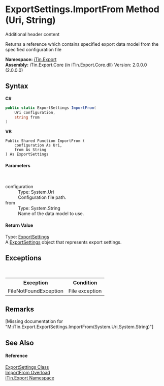# ExportSettings.ImportFrom Method (Uri, String)
Additional header content 

Returns a reference which contains specified export data model from the specified configuration file

**Namespace:**&nbsp;<a href="N_iTin_Export">iTin.Export</a><br />**Assembly:**&nbsp;iTin.Export.Core (in iTin.Export.Core.dll) Version: 2.0.0.0 (2.0.0.0)

## Syntax

**C#**<br />
``` C#
public static ExportSettings ImportFrom(
	Uri configuration,
	string from
)
```

**VB**<br />
``` VB
Public Shared Function ImportFrom ( 
	configuration As Uri,
	from As String
) As ExportSettings
```


#### Parameters
&nbsp;<dl><dt>configuration</dt><dd>Type: System.Uri<br />Configuration file path.</dd><dt>from</dt><dd>Type: System.String<br />Name of the data model to use.</dd></dl>

#### Return Value
Type: <a href="T_iTin_Export_ExportSettings">ExportSettings</a><br />A <a href="T_iTin_Export_ExportSettings">ExportSettings</a> object that represents export settings.

## Exceptions
&nbsp;<table><tr><th>Exception</th><th>Condition</th></tr><tr><td>FileNotFoundException</td><td>File exception</td></tr></table>

## Remarks
\[Missing <remarks> documentation for "M:iTin.Export.ExportSettings.ImportFrom(System.Uri,System.String)"\]

## See Also


#### Reference
<a href="T_iTin_Export_ExportSettings">ExportSettings Class</a><br /><a href="Overload_iTin_Export_ExportSettings_ImportFrom">ImportFrom Overload</a><br /><a href="N_iTin_Export">iTin.Export Namespace</a><br />